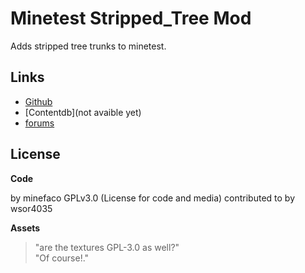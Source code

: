 # Minetest Stripped_Tree Mod

Adds stripped tree trunks to minetest.

## Links 

* [Github](https://github.com/minefaco/chisel_tree)
* [Contentdb](not avaible yet)
* [forums](https://forum.minetest.net/viewtopic.php?p=383571#p383571)

## License

__Code__

by minefaco GPLv3.0 (License for code and media)
contributed to by wsor4035

__Assets__

> "are the textures GPL-3.0 as well?"  
> "Of course!."
